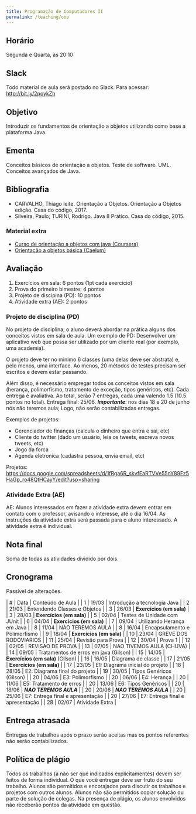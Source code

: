 ```yaml
---
title: Programação de Computadores II
permalink: /teaching/oop
---
```


## Horário

Segunda e Quarta, às 20:10

## Slack

Todo material de aula será postado no Slack. Para acessar: http://bit.ly/2poykZh

## Objetivo

Introduzir os fundamentos de orientação a objetos utilizando como base a plataforma Java.


## Ementa

Conceitos básicos de orientação a objetos. Teste de software. UML. Conceitos avançados de Java.


## Bibliografia

- CARVALHO, Thiago leite. Orientação a Objetos. Orientação a Objetos edição. Casa do código, 2017.
- Silveira, Paulo; TURINI, Rodrigo. Java 8 Prático. Casa do código, 2015.

### Material extra

- [Curso de orientação a objetos com java (Coursera)](https://www.coursera.org/learn/orientacao-a-objetos-com-java)
- [Orientação a objetos básica (Caelum)](https://www.caelum.com.br/apostila-java-orientacao-objetos/orientacao-a-objetos-basica/)

## Avaliação

1. Exercícios em sala: 6 pontos (1pt cada exercício)
2. Prova do primeiro bimestre: 4 pontos
3. Projeto de discipina (PD): 10 pontos
4. Atividade extra (AE): 2 pontos

### Projeto de disciplina (PD)

No projeto de disciplina, o aluno deverá abordar na prática alguns dos conceitos vistos em sala de aula. Um exemplo de PD: Desenvolver um aplicativo web que possa ser utilizado por um cliente real (por exemplo, uma academia).

O projeto deve ter no minimo 6 classes (uma delas deve ser abstrata) e, pelo menos, uma interface. Ao menos, 20 métodos de testes precisam ser escritos e devem estar passando.

Além disso, é necessário empregar todos os conceitos vistos em sala (herança, polimorfismo, tratamento de exceção, tipos genéricos, etc). Cada entrega é avaliativa. Ao total, serão 7 entregas, cada uma valendo 1.5 (10.5 pontos no total). Entrega final: 25/06. ***Importante***: nos dias 18 e 20 de junho nós não teremos aula; Logo, não serão contabilizadas entregas.

Exemplos de projetos:
- Gerenciador de finanças (calcula o dinheiro que entra e sai, etc)
- Cliente do twitter (dado um usuário, leia os tweets, escreva novos tweets, etc)
- Jogo da forca
- Agenda eletronica (cadastra pessoa, envia email, etc)

Projetos: https://docs.google.com/spreadsheets/d/1fRga6R_skvfEaRTVVe55nY89Fz5HaGp_ro48QtHCayY/edit?usp=sharing

### Atividade Extra (AE)

AE: Alunos interessados em fazer a atividade extra devem entrar em contato com o professor, avisando o interesse, até o dia 16/04. As instruções da atividade extra será passada para o aluno interessado. A atividade extra é individual.

## Nota final

Soma de todas as atividades dividido por dois.

## Cronograma

Passível de alterações.

| # | Data  | Conteúdo de Aula                        |
| 1 | 19/03 | Introdução a tecnologia Java            |
| 2 | 21/03 | Entendendo Classes e Objetos            |
| 3 | 26/03 | **Exercícios (em sala)**                |
| 3 | 28/03 | **Exercícios (em sala)**                |
| 5 | 02/04 | Testes de Unidade com JUnit             |
| 6 | 04/04 | **Exercícios (em sala)**                |
| 7 | 09/04 | Utilizando Herança em Java              |
| 8 | 11/04 | NAO TEREMOS AULA                        |
| 8 | 16/04 | Encapsulamento e Polimorfismo           |
| 9 | 18/04 | **Exercícios (em sala)**                |
| 10 | 23/04 | GREVE DOS RODOVIARIOS                  |
| 11 | 25/04 | Revisão para Prova                     |
| 12 | 30/04 | Prova 1                                |
| 12 | 02/05 | REVISAO DE PROVA                       |
| 13 | 07/05 | NAO TIVEMOS AULA (CHUVA)               |
| 14 | 09/05 | Tratamentos de erros em java (Gilson)  |
| 15 | 14/05 | **Exercícios (em sala)** (Gilson)      |
| 16 | 16/05 | Diagrama de classe                     |
| 17 | 21/05 | **Exercícios (em sala)**               |
| 17 | 23/05 | E1: Diagrama inicial do projeto        |
| 18 | 28/05 | E2: Diagrama final do projeto          |
| 19 | 30/05 | Tipos Genéricos (Gilson)               |
| 20 | 04/06 | E3: Polimorfismo                       |
| 20 | 06/06 | E4: Herança                            |
| 20 | 11/06 | E5: Tratamento de erros                |
| 20 | 13/06 | E6: Tipos Genéricos                    |
| 20 | 18/06 | ***NAO TEREMOS AULA***                 |
| 20 | 20/06 | ***NAO TEREMOS AULA***                 |
| 20 | 25/06 | E7: Entrega final e apresentação       |
| 20 | 27/06 | E7: Entrega final e apresentação       |
| 28 | 02/07 | Atividade Extra                        |


## Entrega atrasada

Entregas de trabalhos após o prazo serão aceitas mas os pontos referentes não serão contabilizados.

## Política de plágio

Todos os trabalhos (a não ser que indicados explicitamentes) devem ser feitos de forma individual. O que você entregar deve ser fruto do seu trabalho. Alunos são permitidos e encorajados para discutir os trabalhos e projetos com outros alunos. Alunos não são permitidos copiar solução ou parte de solução de colegas. Na presença de plágio, os alunos envolvidos não receberão pontos da atividade em questão.

